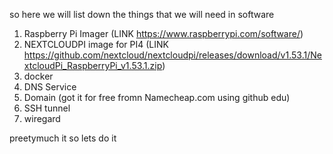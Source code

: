 so here we will list down the things that we will need in software

1) Raspberry Pi Imager (LINK https://www.raspberrypi.com/software/)
2) NEXTCLOUDPI image  for PI4 (LINK https://github.com/nextcloud/nextcloudpi/releases/download/v1.53.1/NextcloudPi_RaspberryPi_v1.53.1.zip)
3) docker
4) DNS Service
5) Domain (got it for free fromn Namecheap.com using github edu)
6) SSH tunnel
7) wiregard

preetymuch it so lets do it
